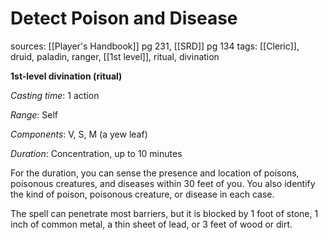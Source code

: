 # Detect Poison and Disease
sources: [[Player's Handbook]] pg 231, [[SRD]] pg 134
tags: [[Cleric]], druid, paladin, ranger, [[1st level]], ritual, divination

**1st-level divination (ritual)**

*Casting time*: 1 action

*Range*: Self

*Components*: V, S, M (a yew leaf)

*Duration*: Concentration, up to 10 minutes

For the duration, you can sense the presence and location of poisons, poisonous creatures, and diseases within 30 feet of you. You also identify the kind of poison, poisonous creature, or disease in each case.

The spell can penetrate most barriers, but it is blocked by 1 foot of stone, 1 inch of common metal, a thin sheet of lead, or 3 feet of wood or dirt.
